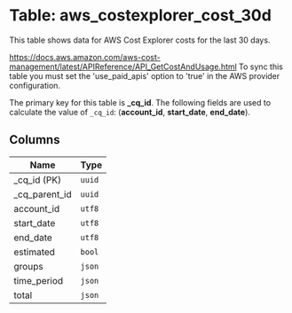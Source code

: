 # Table: aws_costexplorer_cost_30d

This table shows data for AWS Cost Explorer costs for the last 30 days.

https://docs.aws.amazon.com/aws-cost-management/latest/APIReference/API_GetCostAndUsage.html
To sync this table you must set the 'use_paid_apis' option to 'true' in the AWS provider configuration. 

The primary key for this table is **_cq_id**.
The following fields are used to calculate the value of `_cq_id`: (**account_id**, **start_date**, **end_date**).

## Columns

| Name          | Type          |
| ------------- | ------------- |
|_cq_id (PK)|`uuid`|
|_cq_parent_id|`uuid`|
|account_id|`utf8`|
|start_date|`utf8`|
|end_date|`utf8`|
|estimated|`bool`|
|groups|`json`|
|time_period|`json`|
|total|`json`|